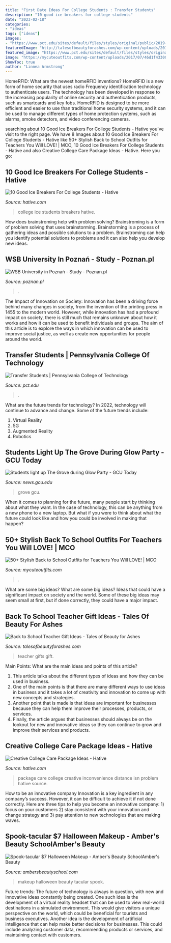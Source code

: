 ```yaml
---
title: "First Date Ideas For College Students : Transfer Students"
description: "10 good ice breakers for college students"
date: "2023-02-18"
categories:
- "ideas"
tags: ["ideas"]
images:
- "https://www.pct.edu/sites/default/files/styles/original/public/2019-10/19_061819_50019_0.jpg?itok=rUoexZVV"
featuredImage: "http://talesofbeautyforashes.com/wp-content/uploads/2014/07/Best-back-to-school-teacher-gifts.jpg"
featured_image: "https://www.pct.edu/sites/default/files/styles/original/public/2019-10/19_061819_50019_0.jpg?itok=rUoexZVV"
image: "https://mycuteoutfits.com/wp-content/uploads/2017/07/46d1f43300a61bbfb70520ce7befb169.jpg"
ShowToc: true
author: "Linnea Armstrong"
---
```



HomeRFID: What are the newest homeRFID inventions?
HomeRFID is a new form of home security that uses radio Frequency identification technology to authenticate users. The technology has been developed in response to the increasing popularity of online security and authentication products, such as smartcards and key fobs. HomeRFID is designed to be more efficient and easier to use than traditional home security systems, and it can be used to manage different types of home protection systems, such as alarms, smoke detectors, and video conferencing cameras.

	

		
searching about 10 Good Ice Breakers For College Students - Hative you've visit to the right page. We have 8 Images about 10 Good Ice Breakers For College Students - Hative like 50+ Stylish Back to School Outfits for Teachers You Will LOVE! | MCO, 10 Good Ice Breakers For College Students - Hative and also Creative College Care Package Ideas - Hative. Here you go:
		
    
## 10 Good Ice Breakers For College Students - Hative

<img loading=lazy src="https://hative.com/wp-content/uploads/2016/01/3-ice-breakers-for-college-students.jpg" onerror="this.onerror=null;this.src='https://tse1.mm.bing.net/th?id=OIP.gziven21LKVI0wSH9J22SQHaJ0&amp;pid=15.1';" alt="10 Good Ice Breakers For College Students - Hative">

_Source: hative.com_

>college ice students breakers hative. 

	

How does brainstroming help with problem solving?
Brainstroming is a form of problem solving that uses brainstorming. Brainstorming is a process of gathering ideas and possible solutions to a problem. Brainstroming can help you identify potential solutions to problems and it can also help you develop new ideas.

    
## WSB University In Poznań - Study - Poznan.pl

<img loading=lazy src="https://www.poznan.pl/mim/studia/en/pictures/wsb,pic1,1017,76599,151889,with-ratio,16_9.jpg" onerror="this.onerror=null;this.src='https://tse4.mm.bing.net/th?id=OIP.6PoPTmeM6OpE_viO0ddP8wHaEK&amp;pid=15.1';" alt="WSB University in Poznań - Study - Poznan.pl">

_Source: poznan.pl_

>. 

	

The Impact of Innovation on Society:
Innovation has been a driving force behind many changes in society, from the invention of the printing press in 1455 to the modern world. However, while innovation has had a profound impact on society, there is still much that remains unknown about how it works and how it can be used to benefit individuals and groups. The aim of this article is to explore the ways in which innovation can be used to improve social justice, as well as create new opportunities for people around the world.

    
## Transfer Students | Pennsylvania College Of Technology

<img loading=lazy src="https://www.pct.edu/sites/default/files/styles/original/public/2019-10/19_061819_50019_0.jpg?itok=rUoexZVV" onerror="this.onerror=null;this.src='https://tse4.mm.bing.net/th?id=OIP.JJ9ykXKGbeJJKUOB2OrAsgHaE8&amp;pid=15.1';" alt="Transfer Students | Pennsylvania College of Technology">

_Source: pct.edu_

>. 

	

What are the future trends for technology?
In 2022, technology will continue to advance and change. Some of the future trends include: 
1. Virtual Reality 
2. 5G 
3. Augmented Reality 
4. Robotics 

    
## Students Light Up The Grove During Glow Party - GCU Today

<img loading=lazy src="https://news.gcu.edu/wp-content/uploads/2015/08/Glow-Party-082115.010.jpg" onerror="this.onerror=null;this.src='https://tse4.mm.bing.net/th?id=OIP.LIAgIZf_kqFzr5e9BgLmlgHaE7&amp;pid=15.1';" alt="Students light up The Grove during Glow Party - GCU Today">

_Source: news.gcu.edu_

>grove gcu. 

	

When it comes to planning for the future, many people start by thinking about what they want. In the case of technology, this can be anything from a new phone to a new laptop. But what if you were to think about what the future could look like and how you could be involved in making that happen?

    
## 50+ Stylish Back To School Outfits For Teachers You Will LOVE! | MCO

<img loading=lazy src="https://mycuteoutfits.com/wp-content/uploads/2017/07/46d1f43300a61bbfb70520ce7befb169.jpg" onerror="this.onerror=null;this.src='https://tse1.mm.bing.net/th?id=OIP.XqmTD3zfCIJ8cwEWAE2iWgHaNK&amp;pid=15.1';" alt="50+ Stylish Back to School Outfits for Teachers You Will LOVE! | MCO">

_Source: mycuteoutfits.com_

>. 

	

What are some big ideas?
What are some big ideas? Ideas that could have a significant impact on society and the world. Some of these big ideas may seem small at first, but if done correctly, they could have a major impact.

    
## Back To School Teacher Gift Ideas - Tales Of Beauty For Ashes

<img loading=lazy src="http://talesofbeautyforashes.com/wp-content/uploads/2014/07/Best-back-to-school-teacher-gifts.jpg" onerror="this.onerror=null;this.src='https://tse4.mm.bing.net/th?id=OIP.rITV21-u5BGaE_YL5RadcQHaLH&amp;pid=15.1';" alt="Back to School Teacher Gift Ideas - Tales of Beauty for Ashes">

_Source: talesofbeautyforashes.com_

>teacher gifts gift. 

	

Main Points: What are the main ideas and points of this article?
1. This article talks about the different types of ideas and how they can be used in business.
2. One of the main points is that there are many different ways to use ideas in business and it takes a lot of creativity and innovation to come up with new concepts and strategies.
3. Another point that is made is that ideas are important for businesses because they can help them improve their processes, products, or services.
4. Finally, the article argues that businesses should always be on the lookout for new and innovative ideas so they can continue to grow and improve their services and products.

    
## Creative College Care Package Ideas - Hative

<img loading=lazy src="https://hative.com/wp-content/uploads/2015/01/college-care-package-ideas/2-creative-college-care-package-ideas.jpg" onerror="this.onerror=null;this.src='https://tse4.mm.bing.net/th?id=OIP.iwiw7hTsYG6HX01sOKooXAHaJ4&amp;pid=15.1';" alt="Creative College Care Package Ideas - Hative">

_Source: hative.com_

>package care college creative inconvenience distance isn problem hative source. 

	

How to be an innovative company
Innovation is a key ingredient in any company’s success. However, it can be difficult to achieve it if not done correctly. Here are three tips to help you become an innovative company: 1) focus on your customers 2) stay consistent with your innovation and change strategy and 3) pay attention to new technologies that are making waves.

    
## Spook-tacular $7 Halloween Makeup - Amber&#039;s Beauty SchoolAmber&#039;s Beauty

<img loading=lazy src="http://www.ambersbeautyschool.com/wp-content/uploads/2013/10/DSC_2619.jpg" onerror="this.onerror=null;this.src='https://tse2.mm.bing.net/th?id=OIP.VSq7273LLBHoXwKN15bepgHaLE&amp;pid=15.1';" alt="Spook-tacular $7 Halloween Makeup - Amber&#039;s Beauty SchoolAmber&#039;s Beauty">

_Source: ambersbeautyschool.com_

>makeup halloween beauty tacular spook. 

	

Future trends:
The future of technology is always in question, with new and innovative ideas constantly being created. One such idea is the development of a virtual reality headset that can be used to view real-world destinations in a simulated environment. This would give visitors a unique perspective on the world, which could be beneficial for tourists and business executives. Another idea is the development of artificial intelligence that can help make better decisions for businesses. This could include analyzing customer data, recommending products or services, and maintaining contact with customers.

